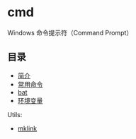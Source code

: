 # cmd

Windows 命令提示符（Command Prompt）

## 目录

- [简介](start.md)
- [常用命令](commands.md)
- [bat](bat.md)
- [环境变量](env.md)

Utils:

- [mklink](mklink.md)

